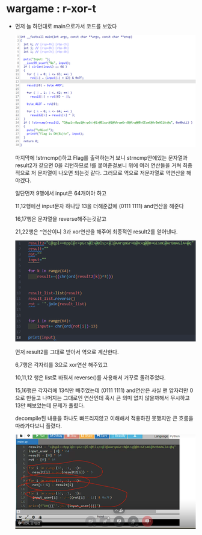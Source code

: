 # wargame : r-xor-t

- 먼저 늘 하던대로 main으로가서 코드를 보았다
    
    ![Untitled](Untitled.png)
    
    마지막에 !strncmp()하고 Flag를 출력하는거 보니 strncmp안에있는 문자열과 result2가 같으면 0을 리턴하므로 !를 붙여준걸보니 위에 여러 연산들을 거쳐 최종적으로 저 문자열이 나오면 되는것 같다. 그러므로 역으로 저문자열로 역연산을 해야겠다.
    
    일단먼저 9행에서 input은 64개여야 하고
    
    11,12행에선 input문자 하나당 13을 더해준값에 (0111 1111) and연산을 해준다
    
    16,17행은 문자열을 reverse해주는것같고
    
    21,22행은 ^연산이니 3과 xor연산을 해주어 최종적인 result2를 얻어낸다.
    
     
    
    ![Untitled](Untitled%201.png)
    
    먼저 result2를 그대로 받아서 역으로 계산한다.
    
    6,7행은 각자리를 3으로 xor연산 해주었고
    
    10,11,12 행은 list로 바꿔서 reverse()를 사용해서 거꾸로 돌려주었다.
    
    15,16행은 각자리에 13씩만 빼주었는데 (0111 1111) and연산은 사실 맨 앞자리만 0으로 만들고 나머지는 그대로인 연산인데 혹시 큰 의미 없지 않을까해서 무시하고 13만 빼보았는데 문제가 풀렸다.
    
    decompile된 내용을 하나도 빠뜨리지않고 이해해서 적용하진 못했지만 큰 흐름을 따라가다보니 풀렸다.
    
    ![Untitled](Untitled%202.png)